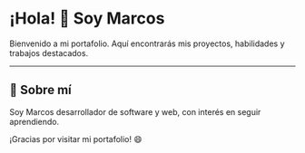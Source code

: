 # ¡Hola! 👋 Soy Marcos

Bienvenido a mi portafolio. Aquí encontrarás mis proyectos, habilidades y trabajos destacados.  

---

## 🚀 Sobre mí
Soy Marcos desarrollador de software y web, con interés en seguir aprendiendo.

¡Gracias por visitar mi portafolio! 😄
